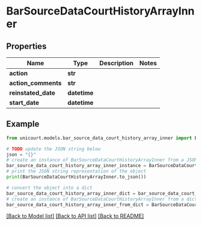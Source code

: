 # BarSourceDataCourtHistoryArrayInner


## Properties

Name | Type | Description | Notes
------------ | ------------- | ------------- | -------------
**action** | **str** |  | 
**action_comments** | **str** |  | 
**reinstated_date** | **datetime** |  | 
**start_date** | **datetime** |  | 

## Example

```python
from unicourt.models.bar_source_data_court_history_array_inner import BarSourceDataCourtHistoryArrayInner

# TODO update the JSON string below
json = "{}"
# create an instance of BarSourceDataCourtHistoryArrayInner from a JSON string
bar_source_data_court_history_array_inner_instance = BarSourceDataCourtHistoryArrayInner.from_json(json)
# print the JSON string representation of the object
print(BarSourceDataCourtHistoryArrayInner.to_json())

# convert the object into a dict
bar_source_data_court_history_array_inner_dict = bar_source_data_court_history_array_inner_instance.to_dict()
# create an instance of BarSourceDataCourtHistoryArrayInner from a dict
bar_source_data_court_history_array_inner_from_dict = BarSourceDataCourtHistoryArrayInner.from_dict(bar_source_data_court_history_array_inner_dict)
```
[[Back to Model list]](../README.md#documentation-for-models) [[Back to API list]](../README.md#documentation-for-api-endpoints) [[Back to README]](../README.md)


